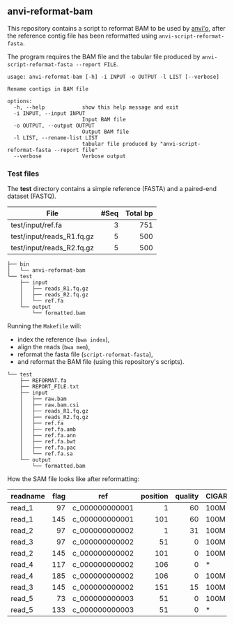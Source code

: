 
## anvi-reformat-bam

This repository contains a script to reformat BAM to be used by [anvi'o](http://merenlab.org/software/anvio/),
after the reference contig file has been reformatted using `anvi-script-reformat-fasta`.

The program requires the BAM file and the tabular file produced by `anvi-script-reformat-fasta --report FILE`.

```text
usage: anvi-reformat-bam [-h] -i INPUT -o OUTPUT -l LIST [--verbose]

Rename contigs in BAM file

options:
  -h, --help            show this help message and exit
  -i INPUT, --input INPUT
                        Input BAM file
  -o OUTPUT, --output OUTPUT
                        Output BAM file
  -l LIST, --rename-list LIST
                        tabular file produced by "anvi-script-reformat-fasta --report file"
  --verbose             Verbose output
```

### Test files

The **test** directory contains a simple reference (FASTA) and a paired-end dataset (FASTQ).

|File                     |#Seq|Total bp |
|-------------------------|---:|----:|
|test/input/ref.fa        |3   |751  |
|test/input/reads_R1.fq.gz|5   |500  |
|test/input/reads_R2.fq.gz|5   |500  |

```text
├── bin
│   └── anvi-reformat-bam
└── test
    ├── input
    │   ├── reads_R1.fq.gz
    │   ├── reads_R2.fq.gz
    │   └── ref.fa
    └── output
        └── formatted.bam
```

Running the `Makefile` will:

* index the reference (`bwa index`), 
* align the reads (`bwa mem`), 
* reformat the fasta file (`script-reformat-fasta`),
* and reformat the BAM file (using this repository's scripts).

```text
└── test
    ├── REFORMAT.fa
    ├── REPORT_FILE.txt
    ├── input
    │   ├── raw.bam
    │   ├── raw.bam.csi
    │   ├── reads_R1.fq.gz
    │   ├── reads_R2.fq.gz
    │   ├── ref.fa
    │   ├── ref.fa.amb
    │   ├── ref.fa.ann
    │   ├── ref.fa.bwt
    │   ├── ref.fa.pac
    │   └── ref.fa.sa
    └── output
        └── formatted.bam
```

How the SAM file looks like after reformatting:

|readname|flag|ref           |position|quality|CIGAR|mate_ref|mate_pos|mate_dist|
|--------|---:|--------------|-------:|------:|-----|--------|-------:|--------:|
|read_1  |97  |c_000000000001|1       |60     |100M |=       |101     |200      |
|read_1  |145 |c_000000000001|101     |60     |100M |=       |1       |-200     |
|read_2  |97  |c_000000000002|1       |31     |100M |=       |101     |200      |
|read_3  |97  |c_000000000002|51      |0      |100M |=       |151     |200      |
|read_2  |145 |c_000000000002|101     |0      |100M |=       |1       |-200     |
|read_4  |117 |c_000000000002|106     |0      |*    |=       |106     |0        |
|read_4  |185 |c_000000000002|106     |0      |100M |=       |106     |0        |
|read_3  |145 |c_000000000002|151     |15     |100M |=       |51      |-200     |
|read_5  |73  |c_000000000003|51      |0      |100M |=       |51      |0        |
|read_5  |133 |c_000000000003|51      |0      |*    |=       |51      |0        |